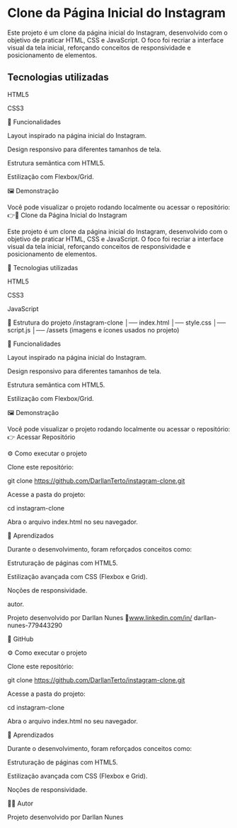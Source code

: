 # Clone da Página Inicial do Instagram

Este projeto é um clone da página inicial do Instagram, desenvolvido com o objetivo de praticar HTML, CSS e JavaScript.
O foco foi recriar a interface visual da tela inicial, reforçando conceitos de responsividade e posicionamento de elementos.

## Tecnologias utilizadas

HTML5

CSS3

🎯 Funcionalidades

Layout inspirado na página inicial do Instagram.

Design responsivo para diferentes tamanhos de tela.

Estrutura semântica com HTML5.

Estilização com Flexbox/Grid.

🖼️ Demonstração

Você pode visualizar o projeto rodando localmente ou acessar o repositório:
👉📸 Clone da Página Inicial do Instagram

Este projeto é um clone da página inicial do Instagram, desenvolvido com o objetivo de praticar HTML, CSS e JavaScript.
O foco foi recriar a interface visual da tela inicial, reforçando conceitos de responsividade e posicionamento de elementos.

🚀 Tecnologias utilizadas

HTML5

CSS3

JavaScript

📂 Estrutura do projeto
/instagram-clone
│── index.html
│── style.css
│── script.js
│── /assets (imagens e ícones usados no projeto)

🎯 Funcionalidades

Layout inspirado na página inicial do Instagram.

Design responsivo para diferentes tamanhos de tela.

Estrutura semântica com HTML5.

Estilização com Flexbox/Grid.

🖼️ Demonstração

Você pode visualizar o projeto rodando localmente ou acessar o repositório:
👉 Acessar Repositório

⚙️ Como executar o projeto

Clone este repositório:

git clone https://github.com/DarllanTerto/instagram-clone.git


Acesse a pasta do projeto:

cd instagram-clone


Abra o arquivo index.html no seu navegador.

📌 Aprendizados

Durante o desenvolvimento, foram reforçados conceitos como:

Estruturação de páginas com HTML5.

Estilização avançada com CSS (Flexbox e Grid).

Noções de responsividade.

autor.

Projeto desenvolvido por Darllan Nunes
📎www.linkedin.com/in/
darllan-nunes-779443290


📎 GitHub

⚙️ Como executar o projeto

Clone este repositório:

git clone https://github.com/DarllanTerto/instagram-clone.git


Acesse a pasta do projeto:

cd instagram-clone


Abra o arquivo index.html no seu navegador.

📌 Aprendizados

Durante o desenvolvimento, foram reforçados conceitos como:

Estruturação de páginas com HTML5.

Estilização avançada com CSS (Flexbox e Grid).

Noções de responsividade.

👨‍💻 Autor

Projeto desenvolvido por Darllan Nunes

